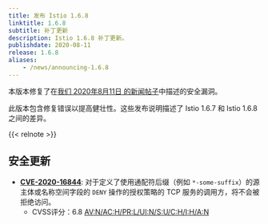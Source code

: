 ```yaml
---
title: 发布 Istio 1.6.8
linktitle: 1.6.8
subtitle: 补丁更新
description: Istio 1.6.8 补丁更新。
publishdate: 2020-08-11
release: 1.6.8
aliases:
    - /news/announcing-1.6.8
---
```


本版本修复了在[我们 2020年8月11日 的新闻帖子](/zh/news/security/istio-security-2020-009)中描述的安全漏洞。

此版本包含修复错误以提高健壮性。这些发布说明描述了 Istio 1.6.7 和 Istio 1.6.8 之间的差异。

{{< relnote >}}

## 安全更新

- __[CVE-2020-16844](https://cve.mitre.org/cgi-bin/cvename.cgi?name=CVE-2020-16844)__:
对于定义了使用通配符后缀（例如 `*-some-suffix`）的源主体或名称空间字段的 `DENY` 操作的授权策略的 TCP 服务的调用方，将不会被拒绝访问。
    - CVSS评分：6.8 [AV:N/AC:H/PR:L/UI:N/S:U/C:H/I:H/A:N](https://nvd.nist.gov/vuln-metrics/cvss/v3-calculator?vector=AV:N/AC:H/PR:L/UI:N/S:U/C:H/I:H/A:N&version=3.1)